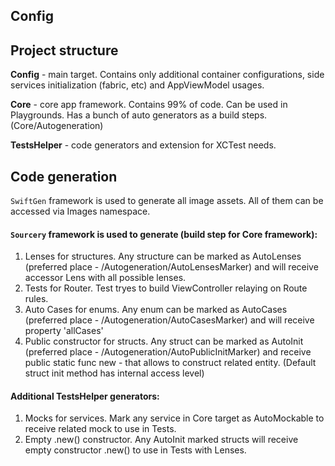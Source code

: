 ## Config


## Project structure

__Config__ - main target. Contains only additional container configurations, side services initialization (fabric, etc) and AppViewModel usages.

__Core__ - core app framework. Contains 99% of code. Can be used in Playgrounds. Has a bunch of auto generators as a build steps. (Core/Autogeneration)

__TestsHelper__ - code generators and extension for XCTest needs.


## Code generation

`SwiftGen` framework is used to generate all image assets. All of them can be accessed via Images namespace.

#### `Sourcery` framework is used to generate (build step for Core framework):
1. Lenses for structures. Any structure can be marked as AutoLenses (preferred place - /Autogeneration/AutoLensesMarker) and will receive accessor Lens with all possible lenses.
2. Tests for Router. Test tryes to build ViewController relaying on Route rules.
3. Auto Cases for enums.  Any enum can be marked as AutoCases (preferred place - /Autogeneration/AutoCasesMarker) and will receive property 'allCases'
4. Public constructor for structs. Any struct can be marked as AutoInit (preferred place - /Autogeneration/AutoPublicInitMarker) and receive public static func new - that allows to construct related entity. (Default struct init method has internal access level)

#### Additional TestsHelper generators:
1. Mocks for services. Mark any service in Core target as AutoMockable to receive related mock to use in Tests.
2. Empty .new() constructor. Any AutoInit marked structs will receive empty constructor .new() to use in Tests with Lenses.


